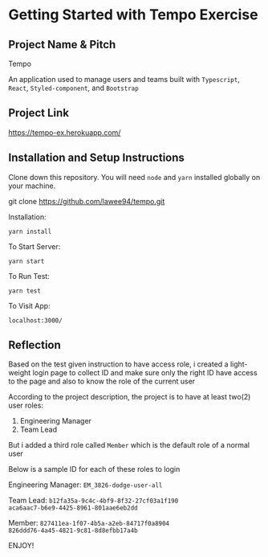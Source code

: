 # Getting Started with Tempo Exercise

## Project Name & Pitch

Tempo

An application used to manage users and teams built with `Typescript`, `React`, `Styled-component`, and `Bootstrap`

## Project Link

https://tempo-ex.herokuapp.com/

## Installation and Setup Instructions

Clone down this repository. You will need `node` and `yarn` installed globally on your machine.

git clone https://github.com/lawee94/tempo.git

Installation:

`yarn install`

To Start Server:

`yarn start`

To Run Test:

`yarn test`

To Visit App:

`localhost:3000/`

## Reflection

Based on the test given instruction to have access role, i created a light-weight login page to collect ID and make sure only the right ID have access to the page and also to know the role of the current user

According to the project description, the project is to have at least two(2) user roles:

1. Engineering Manager
2. Team Lead

But i added a third role called `Member` which is the default role of a normal user

Below is a sample ID for each of these roles to login

Engineering Manager:
`EM_3826-dodge-user-all`

Team Lead:
`b12fa35a-9c4c-4bf9-8f32-27cf03a1f190`  
`aca6aac7-b6e9-4425-8961-801aae6eb2dd`

Member:
`827411ea-1f07-4b5a-a2eb-84717f0a8904`  
`826ddd76-4a45-4821-9c81-8d8efbb17a4b`

ENJOY!

